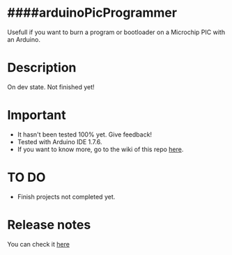 ####arduinoPicProgrammer
=============================================

Usefull if you want to burn a program or bootloader on a Microchip PIC with an Arduino.

Description
=============================================

On dev state. Not finished yet!

Important
=============================================
* It hasn't been tested 100% yet. Give feedback!
* Tested with Arduino IDE 1.7.6.
* If you want to know more, go to the wiki of this repo [here](https://github.com/adgellida/arduinoProjects/wiki).

TO DO
=============================================
* Finish projects not completed yet.

Release notes
=============================================
You can check it [here](https://github.com/adgellida/arduinoProjects/releases)
